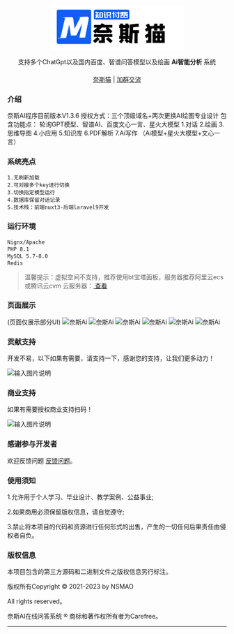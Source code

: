 <div align="center" >
    <img style="width:300px" src="QvqgCfOGA9AbWQ2xkEC06bN8dsitedjqv5jNymsB.png" />
</div>
<div align="center">

支持多个ChatGpt以及国内百度、智谱问答模型以及绘画 **Ai智能分析** 系统

</div>

#### 

<div align="center">

[奈斯猫](https://www.nsmao.com/) |
[加群交流](https://qm.qq.com/cgi-bin/qm/qr?k=a2CKPqmQRM3pergs1bbZZTRTJcpMBp5W&jump_from=webapi&authKey=lwhKCSeJgV678lPgWK2oJ58z4zTCorFfXiKp7GWudM50F/Nc+kTLNSTtswV5Sun7)

</div>

### 介绍
奈斯AI程序目前版本V1.3.6
授权方式：三个顶级域名+两次更换AI绘图专业设计
包含功能点：
轮询GPT模型、智谱AI、百度文心一言、星火大模型
1.对话
2.绘画
3.思维导图
4.小应用
5.知识库
6.PDF解析
7.Ai写作
（Ai模型+星火大模型+文心一言）


### 系统亮点
~~~
1.无刷新加载
2.可对接多个key进行切换
3.切换指定模型运行
4.数据库保留对话记录
5.技术栈：前端nuxt3-后端laravel9开发
~~~


### 运行环境

```
Nignx/Apache
PHP 8.1
MySQL 5.7-8.0
Redis
```


> 温馨提示：虚拟空间不支持，推荐使用bt宝塔面板，服务器推荐阿里云ecs或腾讯云cvm 云服务器：<a href="https://www.aliyun.com/minisite/goods?userCode=plfk0eug&share_source=copy_link" target="_blank">  查看 </a>


### 页面展示
(页面仅展示部分UI)
![奈斯Ai](https://nsmao.oss-cn-shanghai.aliyuncs.com/202308/15/F0F0MCpGGZAJDEszwmakvA6y4Vl3H4bU9YFVusDX.png)
![奈斯Ai](https://nsmao.oss-cn-shanghai.aliyuncs.com/202308/15/b0KzbtkBvv1OSFBVyUq2LxIVDa3xM0hBh7iOk0kF.png)
![奈斯Ai](https://nsmao.oss-cn-shanghai.aliyuncs.com/202308/15/1t1lBGKK4IYttHfIwU0vhTFVwSdxcuuoeL5qUrmb.png)
![奈斯Ai](https://nsmao.oss-cn-shanghai.aliyuncs.com/202308/15/F0F0MCpGGZAJDEszwmakvA6y4Vl3H4bU9YFVusDX.png)
![奈斯Ai](https://nsmao.oss-cn-shanghai.aliyuncs.com/202308/15/PZ1IIhFbXKume1FIxDJ21K0a5CzdHqUuCBEsXslt.png)
![奈斯Ai](https://nsmao.oss-cn-shanghai.aliyuncs.com/202308/15/lG7NHKFRgBgjsMnURDWieUnrY64vuSC6zMKSkt1B.png)

### 贡献支持
开发不易，以下如果有需要，请支持一下，感谢您的支持，让我们更多动力！

![输入图片说明](https://nsmao.oss-cn-shanghai.aliyuncs.com/202301/14/9CJJUtfv0SXokCVuZwswnx7byC0z1k3vDYX4rMMf.png)
### 商业支持
如果有需要授权商业支持扫码！

![输入图片说明](https://nsmao.oss-cn-shanghai.aliyuncs.com/202306/30/uL1Xufe5sMOligXPyIfZXREV1ckoqiWU59EykOoz.png)

### 感谢参与开发者

欢迎反馈问题 [反馈问题]([https://github.com/carefreezi/openai-nuxt3/issues](https://github.com/carefreezi/nicecat-ai/issues))。

### 使用须知

1.允许用于个人学习、毕业设计、教学案例、公益事业;

2.如果商用必须保留版权信息，请自觉遵守;

3.禁止将本项目的代码和资源进行任何形式的出售，产生的一切任何后果责任由侵权者自负。

### 版权信息

本项目包含的第三方源码和二进制文件之版权信息另行标注。

版权所有Copyright © 2021-2023 by NSMAO

All rights reserved。

奈斯AI在线问答系统 ® 商标和著作权所有者为Carefree。

---

